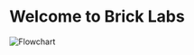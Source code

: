 # Welcome to Brick Labs

![Flowchart](https://github.com/user-attachments/assets/9949ab6b-749c-4295-8154-24178aca2f9a)

